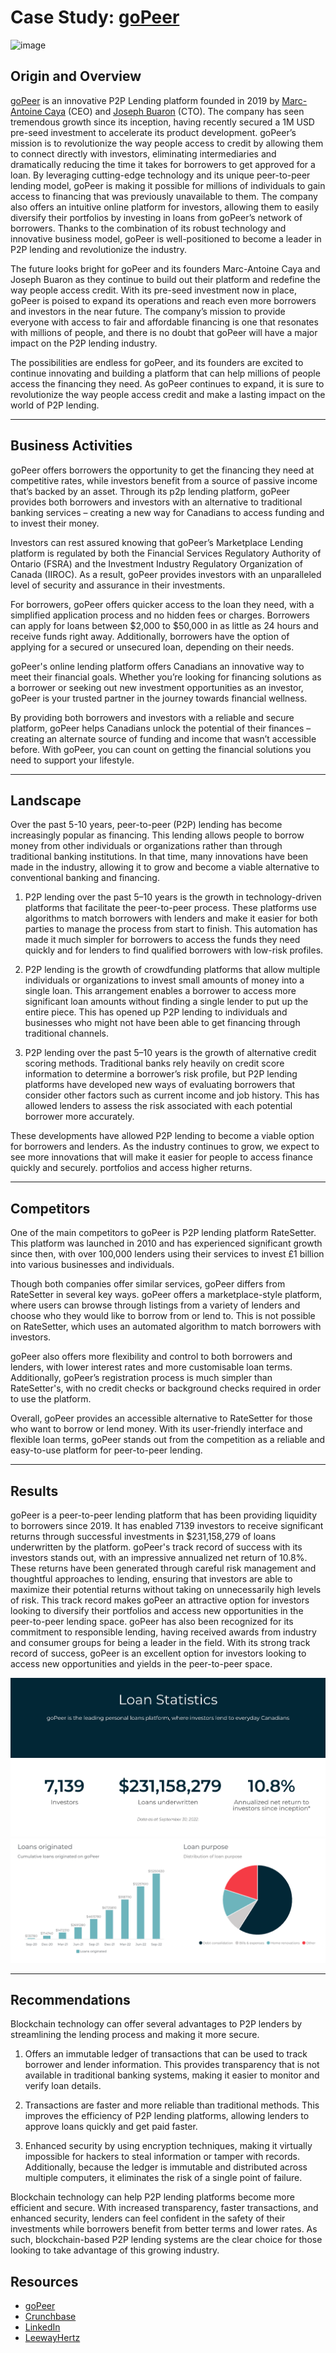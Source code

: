 # Case Study:  [goPeer](https://www.gopeer.ca)

![image](https://wealthofgeeks.com/wp-content/uploads/2020/10/Peer-to-Peer.png)

## Origin and Overview

[goPeer](https://www.gopeer.ca) is an innovative P2P Lending platform founded in 2019 by [Marc-Antoine Caya](https://ca.linkedin.com/in/mcaya) (CEO) and [Joseph Buaron](https://ca.linkedin.com/in/jbuaron) (CTO). The company has seen tremendous growth since its inception, having recently secured a 1M USD pre-seed investment to accelerate its product development. goPeer’s mission is to revolutionize the way people access to credit by allowing them to connect directly with investors, eliminating intermediaries and dramatically reducing the time it takes for borrowers to get approved for a loan. By leveraging cutting-edge technology and its unique peer-to-peer lending model, goPeer is making it possible for millions of individuals to gain access to financing that was previously unavailable to them. The company also offers an intuitive online platform for investors, allowing them to easily diversify their portfolios by investing in loans from goPeer’s network of borrowers. Thanks to the combination of its robust technology and innovative business model, goPeer is well-positioned to become a leader in P2P lending and revolutionize the industry.

The future looks bright for goPeer and its founders Marc-Antoine Caya and Joseph Buaron as they continue to build out their platform and redefine the way people access credit. With its pre-seed investment now in place, goPeer is poised to expand its operations and reach even more borrowers and investors in the near future. The company’s mission to provide everyone with access to fair and affordable financing is one that resonates with millions of people, and there is no doubt that goPeer will have a major impact on the P2P lending industry.

The possibilities are endless for goPeer, and its founders are excited to continue innovating and building a platform that can help millions of people access the financing they need. As goPeer continues to expand, it is sure to revolutionize the way people access credit and make a lasting impact on the world of P2P lending.

---

## Business Activities

goPeer offers borrowers the opportunity to get the financing they need at competitive rates, while investors benefit from a source of passive income that’s backed by an asset. Through its p2p lending platform, goPeer provides both borrowers and investors with an alternative to traditional banking services – creating a new way for Canadians to access funding and to invest their money. 

Investors can rest assured knowing that goPeer’s Marketplace Lending platform is regulated by both the Financial Services Regulatory Authority of Ontario (FSRA) and the Investment Industry Regulatory Organization of Canada (IIROC). As a result, goPeer provides investors with an unparalleled level of security and assurance in their investments. 

For borrowers, goPeer offers quicker access to the loan they need, with a simplified application process and no hidden fees or charges. Borrowers can apply for loans between $2,000 to $50,000 in as little as 24 hours and receive funds right away. Additionally, borrowers have the option of applying for a secured or unsecured loan, depending on their needs. 

goPeer's online lending platform offers Canadians an innovative way to meet their financial goals. Whether you’re looking for financing solutions as a borrower or seeking out new investment opportunities as an investor, goPeer is your trusted partner in the journey towards financial wellness.  
 
 
By providing both borrowers and investors with a reliable and secure platform, goPeer helps Canadians unlock the potential of their finances – creating an alternate source of funding and income that wasn’t accessible before. With goPeer, you can count on getting the financial solutions you need to support your lifestyle.  

---


## Landscape

Over the past 5-10 years, peer-to-peer (P2P) lending has become increasingly popular as financing. This lending allows people to borrow money from other individuals or organizations rather than through traditional banking institutions. In that time, many innovations have been made in the industry, allowing it to grow and become a viable alternative to conventional banking and financing.

1. P2P lending over the past 5–10 years is the growth in technology-driven platforms that facilitate the peer-to-peer process. These platforms use algorithms to match borrowers with lenders and make it easier for both parties to manage the process from start to finish. This automation has made it much simpler for borrowers to access the funds they need quickly and for lenders to find qualified borrowers with low-risk profiles.

1. P2P lending is the growth of crowdfunding platforms that allow multiple individuals or organizations to invest small amounts of money into a single loan. This arrangement enables a borrower to access more significant loan amounts without finding a single lender to put up the entire piece. This has opened up P2P lending to individuals and businesses who might not have been able to get financing through traditional channels.

1. P2P lending over the past 5–10 years is the growth of alternative credit scoring methods. Traditional banks rely heavily on credit score information to determine a borrower’s risk profile, but P2P lending platforms have developed new ways of evaluating borrowers that consider other factors such as current income and job history. This has allowed lenders to assess the risk associated with each potential borrower more accurately. 

These developments have allowed P2P lending to become a viable option for borrowers and lenders. As the industry continues to grow, we expect to see more innovations that will make it easier for people to access finance quickly and securely. 
portfolios and access higher returns. 

---

## Competitors

One of the main competitors to goPeer is P2P lending platform RateSetter. This platform was launched in 2010 and has experienced significant growth since then, with over 100,000 lenders using their services to invest £1 billion into various businesses and individuals.

Though both companies offer similar services, goPeer differs from RateSetter in several key ways. goPeer offers a marketplace-style platform, where users can browse through listings from a variety of lenders and choose who they would like to borrow from or lend to. This is not possible on RateSetter, which uses an automated algorithm to match borrowers with investors.

goPeer also offers more flexibility and control to both borrowers and lenders, with lower interest rates and more customisable loan terms. Additionally, goPeer’s registration process is much simpler than RateSetter's, with no credit checks or background checks required in order to use the platform.

Overall, goPeer provides an accessible alternative to RateSetter for those who want to borrow or lend money. With its user-friendly interface and flexible loan terms, goPeer stands out from the competition as a reliable and easy-to-use platform for peer-to-peer lending.

---


## Results

goPeer is a peer-to-peer lending platform that has been providing liquidity to borrowers since 2019. It has enabled 7139 investors to receive significant returns through successful investments in $231,158,279 of loans underwritten by the platform. goPeer's track record of success with its investors stands out, with an impressive annualized net return of 10.8%. These returns have been generated through careful risk management and thoughtful approaches to lending, ensuring that investors are able to maximize their potential returns without taking on unnecessarily high levels of risk. This track record makes goPeer an attractive option for investors looking to diversify their portfolios and access new opportunities in the peer-to-peer lending space.  goPeer has also been recognized for its commitment to responsible lending, having received awards from industry and consumer groups for being a leader in the field. With its strong track record of success, goPeer is an excellent option for investors looking to access new opportunities and yields in the peer-to-peer space.


![image](https://github.com/TarunMidha/Fintech/blob/main/goPeerstats.png?raw=true)
![image](https://github.com/TarunMidha/Fintech/blob/main/gopeer2.png?raw=true)

---
## Recommendations

Blockchain technology can offer several advantages to P2P lenders by streamlining the lending process and making it more secure. 
 
1.  Offers an immutable ledger of transactions that can be used to track borrower and lender information. This provides transparency that is not available in traditional banking systems, making it easier to monitor and verify loan details. 
 
1.  Transactions are faster and more reliable than traditional methods. This improves the efficiency of P2P lending platforms, allowing lenders to approve loans quickly and get paid faster. 
 
1. Enhanced security by using encryption techniques, making it virtually impossible for hackers to steal information or tamper with records. Additionally, because the ledger is immutable and distributed across multiple computers, it eliminates the risk of a single point of failure. 
 
Blockchain technology can help P2P lending platforms become more efficient and secure. With increased transparency, faster transactions, and enhanced security, lenders can feel confident in the safety of their investments while borrowers benefit from better terms and lower rates. As such, blockchain-based P2P lending systems are the clear choice for those looking to take advantage of this growing industry.

## Resources

* [goPeer](https://www.gopeer.ca)
* [Crunchbase](https://www.crunchbase.com/organization/gopeer-06fb)
* [LinkedIn](https://ca.linkedin.com/company/gopeer-ca)
* [LeewayHertz](https://www.leewayhertz.com/blockchain-p2p-lending-platform/)
